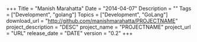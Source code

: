 +++
Title = "Manish Marahatta"
Date = "2014-04-07"
Description = ""
Tags = ["Development", "golang"]
Topics = ["Development", "GoLang"]
download_url = "http://github.com/manishmarahatta/PROJECTNAME"
project_description = "DESC"
project_name = "PROJECTNAME"
project_url = "URL"
release_date = "DATE"
version = "0.2"
+++
